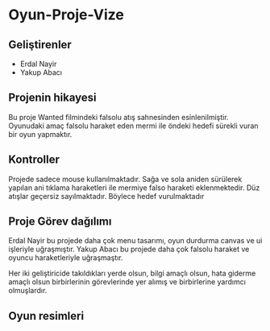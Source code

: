 # Oyun-Proje-Vize


## Geliştirenler

  * Erdal Nayir
  * Yakup Abacı
  
 
## Projenin hikayesi

Bu proje Wanted filmindeki falsolu atış sahnesinden esinlenilmiştir. Oyunudaki amaç falsolu haraket eden mermi ile öndeki hedefi sürekli vuran bir oyun yapmaktır.

## Kontroller

Projede sadece mouse kullanılmaktadır. Sağa ve sola aniden sürülerek yapılan ani tıklama haraketleri ile mermiye falso haraketi eklenmektedir. Düz atışlar geçersiz sayılmaktadır. Böylece hedef vurulmaktadır

## Proje Görev dağılımı

Erdal Nayir bu projede daha çok menu tasarımı, oyun durdurma canvas ve ui işleriyle uğraşmıştır.
Yakup Abacı bu projede daha çok falsolu haraket ve  oyuncu haraketleriyle uğraşmaştır. 

Her iki geliştiricide takıldıkları yerde olsun, bilgi amaçlı olsun, hata giderme amaçlı olsun birbirlerinin görevlerinde yer alımış ve birbirlerine yardımcı olmuşlardır.

## Oyun resimleri




 

